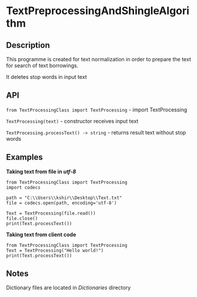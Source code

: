 # TextPreprocessingAndShingleAlgorithm

## Description

This programme is created for text normalization in order to prepare the text for search of text borrowings.

It deletes stop words in input text

## API

```from TextProcessingClass import TextProcessing``` - import TextProcessing

```TextProcessing(text)``` - constructor receives input text

```TextProcessing.processText() -> string``` - returns result text without stop words

## Examples

**Taking text from file in *utf-8***

```
from TextProcessingClass import TextProcessing
import codecs

path = "C:\\Users\\kshir\\Desktop\\Text.txt"
file = codecs.open(path, encoding='utf-8')

Text = TextProcessing(file.read())
file.close()
print(Text.processText())
```

**Taking text from client code**

```
from TextProcessingClass import TextProcessing
Text = TextProcessing("Hello world!")
print(Text.processText())
```

## Notes

Dictionary files are located in *Dictionaries* directory

